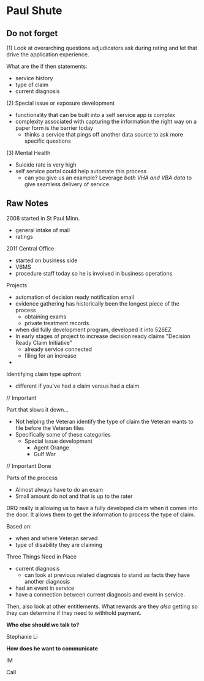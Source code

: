 # Paul Shute

## Do not forget

(1) Look at overarching questions adjudicators ask during rating and let that drive the application experience.

What are the if then statements:

- service history
- type of claim
- current diagnosis

(2) Special issue or exposure development

- functionality that can be built into a self service app is complex
- complexity associated with capturing the information the right way on a paper form is the barrier today
   - thinks a service that pings off another data source to ask more specific questions
   
(3) Mental Health

- Suicide rate is very high
- self service portal could help automate this process
   - can you give us an example? Leverage _both VHA and VBA data_ to give seamless delivery of service. 

## Raw Notes

2008 started in St Paul Minn.

- general intake of mail
- ratings

2011 Central Office

- started on business side 
- VBMS
- procedure staff today so he is involved in business operations

Projects

- automation of decision ready notification email
- evidence gathering has historically been the longest piece of the process
   - obtaining exams
   - private treatment records
- when did fully development program, developed it into 526EZ
- In early stages of project to increase decision ready claims "Decision Ready Claim Initiative"
   - already service connected
   - filing for an increase
- 

Identifying claim type upfront
- different if you've had a claim versus had a claim

// Important

Part that slows it down...

- Not helping the Veteran identify the type of claim the Veteran wants to file before the Veteran files
- Specifically some of these categories
   - Special issue development
      - Agent Orange
      - Gulf War
      
// Important Done

Parts of the process
- Almost always have to do an exam
- Small amount do not and that is up to the rater

DRQ really is allowing us to have a fully developed claim when it comes into the door. It allows them to get the information to process the type of claim.

Based on:

- when and where Veteran served
- type of disability they are claiming

Three Things Need in Place

- current diagnosis
   - can look at previous related diagnosis to stand as facts they have another diagnosis
- had an event in service
- have a connection between current diagnosis and event in service. 

Then, also look at other entitlements. What rewards are they *also* getting so they can determine if they need to withhold payment. 

__Who else should we talk to?__

Stephanie Li

__How does he want to communicate__

IM

Call




   



   

